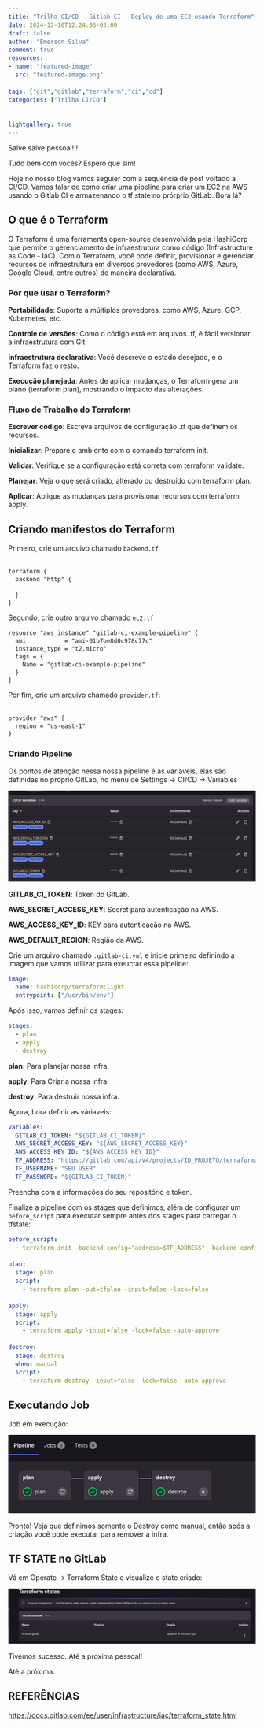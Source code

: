 ```yaml
---
title: "Trilha CI/CD - Gitlab-CI - Deploy de uma EC2 usando Terraform"
date: 2024-12-10T12:24:03-03:00
draft: false
author: "Emerson Silva"
comment: true 
resources:
- name: "featured-image"
  src: "featured-image.png"

tags: ["git","gitlab","terraform","ci","cd"]
categories: ["Trilha CI/CD"]


lightgallery: true
---
```


Salve salve pessoal!!!

Tudo bem com vocês? Espero que sim!  

Hoje no nosso blog vamos seguier com a sequência de post voltado a CI/CD. Vamos falar de como criar uma pipeline para criar um EC2 na AWS usando o Gitlab CI e armazenando o tf state no prórprio GitLab. Bora lá?

## O que é o Terraform

O Terraform é uma ferramenta open-source desenvolvida pela HashiCorp que permite o gerenciamento de infraestrutura como código (Infrastructure as Code - IaC). Com o Terraform, você pode definir, provisionar e gerenciar recursos de infraestrutura em diversos provedores (como AWS, Azure, Google Cloud, entre outros) de maneira declarativa.

### Por que usar o Terraform?

**Portabilidade**: Suporte a múltiplos provedores, como AWS, Azure, GCP, Kubernetes, etc.

**Controle de versões**: Como o código está em arquivos .tf, é fácil versionar a infraestrutura com Git.

**Infraestrutura declarativa**: Você descreve o estado desejado, e o Terraform faz o resto.

**Execução planejada**: Antes de aplicar mudanças, o Terraform gera um plano (terraform plan), mostrando o impacto das alterações.

### Fluxo de Trabalho do Terraform

**Escrever código**: Escreva arquivos de configuração .tf que definem os recursos.

**Inicializar**: Prepare o ambiente com o comando terraform init.

**Validar**: Verifique se a configuração está correta com terraform validate.

**Planejar**: Veja o que será criado, alterado ou destruído com terraform plan.

**Aplicar**: Aplique as mudanças para provisionar recursos com terraform apply.

## Criando manifestos do Terraform

Primeiro, crie um arquivo chamado ```backend.tf```

```hcl

terraform {
  backend "http" {
    
  }
}
```
Segundo, crie outro arquivo chamado ```ec2.tf```

```hcl
resource "aws_instance" "gitlab-ci-example-pipeline" {
  ami           = "ami-01b7be8d0c978c77c"
  instance_type = "t2.micro"
  tags = {
    Name = "gitlab-ci-example-pipeline"
  }
}
```

Por fim, crie um arquivo chamado ```provider.tf```:


```hcl

provider "aws" {
  region = "us-east-1"
}

```
### Criando Pipeline

Os pontos de atenção nessa nossa pipeline é as variáveis, elas são definidas no próprio GitLab, no menu de Settings -> CI/CD -> Variables

![alt text](2024-12-10_16-37.png)

**GITLAB_CI_TOKEN**: Token do GitLab.

**AWS_SECRET_ACCESS_KEY**: Secret para autenticação na AWS. 

**AWS_ACCESS_KEY_ID**: KEY para autenticação na AWS.

**AWS_DEFAULT_REGION**: Região da AWS. 

Crie um arquivo chamado `.gitlab-ci.yml` e inicie primeiro definindo a imagem que vamos utilizar para exeuctar essa pipeline:

```yml
image:
  name: hashicorp/terraform:light
  entrypoint: ["/usr/bin/env"]
```
Após isso, vamos definir os stages:

```yml
stages:
  - plan
  - apply
  - destroy
```

**plan**: Para planejar nossa infra.

**apply**: Para Criar a nossa infra.

**destroy**: Para destruir nossa infra.


Agora, bora definir as váriaveis:

```yml
variables:
  GITLAB_CI_TOKEN: "${GITLAB_CI_TOKEN}" 
  AWS_SECRET_ACCESS_KEY: "${AWS_SECRET_ACCESS_KEY}"
  AWS_ACCESS_KEY_ID: "${AWS_ACCESS_KEY_ID}"
  TF_ADDRESS: "https://gitlab.com/api/v4/projects/ID_PROJETO/terraform/state/state-name"
  TF_USERNAME: "SEU USER"
  TF_PASSWORD: "${GITLAB_CI_TOKEN}" 

```
Preencha com a informações do seu repositório e token. 

Finalize a pipeline com os stages que definimos, além de configurar um `before_script` para executar sempre antes dos stages para carregar o tfstate:

```yml
before_script:
  - terraform init -backend-config="address=$TF_ADDRESS" -backend-config="lock_address=$TF_ADDRESS/lock" -backend-config="unlock_address=$TF_ADDRESS/lock" -backend-config="username=$TF_USERNAME" -backend-config="password=$TF_PASSWORD" -backend-config="lock_method=POST" -backend-config="unlock_method=DELETE" -backend-config="retry_wait_min=5"
    
plan:
  stage: plan
  script:
    - terraform plan -out=tfplan -input=false -lock=false

apply:
  stage: apply
  script:
    - terraform apply -input=false -lock=false -auto-approve

destroy:
  stage: destroy
  when: manual
  script:
    - terraform destroy -input=false -lock=false -auto-approve
```


## Executando Job

Job em execução:

![](2024-12-10_16-36.png)


Pronto! Veja que definimos somente o Destroy como manual, então após a criação vocẽ pode executar para remover a infra. 

## TF STATE no GitLab

Vá em Operate -> Terraform State e visualize o state criado:

![](2024-12-10_16-39.png)

Tivemos sucesso. Até a proxima pessoal! 

Até a próxima.

## REFERÊNCIAS

https://docs.gitlab.com/ee/user/infrastructure/iac/terraform_state.html

<div id="giscus-comments">
  <script src="https://giscus.app/client.js"
          data-repo="silvemerson/emerson-silva-blog"
          data-repo-id="R_kgDONTalJA"
          data-category="General"
          data-category-id="DIC_kwDONTalJM4CkhmM"
          data-mapping="pathname"
          data-strict="0"
          data-reactions-enabled="1"
          data-emit-metadata="1"
          data-input-position="top"
          data-theme="dark"
          data-lang="pt"
          data-loading="lazy"
          crossorigin="anonymous"
          async>
  </script>
</div>